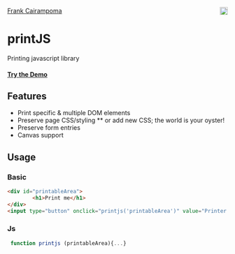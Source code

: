 
<a href="https://fralch.github.io/Portfolio/" ><a href="https://www.facebook.com/frank.cairampoma.castro/">Frank Cairampoma </a> <img src="https://badge.fury.io/js/print-this.svg" alt="npm version" height="18" align="right"></a>

# printJS
Printing javascript library
#### [Try the Demo](https://www.linkedin.com/in/frank-cairampoma-78454895/)


## Features
* Print specific & multiple DOM elements
* Preserve page CSS/styling
** or add new CSS; the world is your oyster!
* Preserve form entries
* Canvas support


## Usage
### Basic
```html
<div id="printableArea">
        <h1>Print me</h1>
</div>
<input type="button" onclick="printjs('printableArea')" value="Printer Button">
```

### Js
```javascript
 function printjs (printableArea){...}
```





